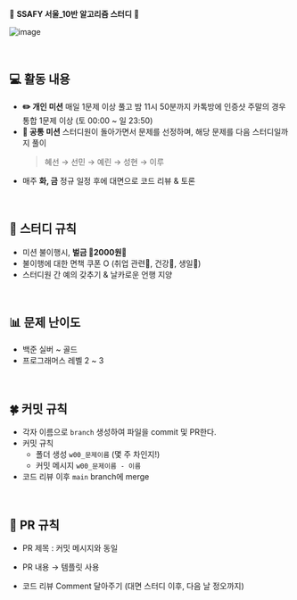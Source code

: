 💙 **SSAFY 서울_10반 알고리즘 스터디** 💙
<br>

![image](https://github.com/user-attachments/assets/1df2cff3-be83-4543-91d8-8f04256f4647)

<br>

## 💻 활동 내용
- **✏️ 개인 미션**
매일 1문제 이상 풀고 밤 11시 50분까지 카톡방에 인증샷
주말의 경우 통합 1문제 이상 (토 00:00 ~ 일 23:50)
- **🚀 공통 미션**
스터디원이 돌아가면서 문제를 선정하며, 해당 문제를 다음 스터디일까지 풀이
    >혜선 → 선민 → 예린 → 성현 → 이루
- 매주 **화, 금** 정규 일정 후에 대면으로 코드 리뷰 & 토론

<br>

## 📌 스터디 규칙 
- 미션 불이행시, **벌금 💸2000원💸** 
- 불이행에 대한 면책 쿠폰 O (취업 관련🏢, 건강💉, 생일🎂)
- 스터디원 간 예의 갖추기 & 날카로운 언행 지양

<br>

## 📊 문제 난이도

- 백준 실버 ~ 골드
- 프로그래머스 레벨 2 ~ 3

<br>

## 🍀 커밋 규칙

- 각자 이름으로 `branch` 생성하여 파일을 commit 및 PR한다.
- 커밋 규칙
    - 폴더 생성 `w00_문제이름` (몇 주 차인지!)
    - 커밋 메시지 `w00_문제이름 - 이름`
- 코드 리뷰 이후 `main` branch에 merge

<br>

## 🧀 PR 규칙

- PR 제목 : 커밋 메시지와 동일

- PR 내용 → 템플릿 사용

- 코드 리뷰 Comment 달아주기 (대면 스터디 이후, 다음 날 정오까지)

<br>
